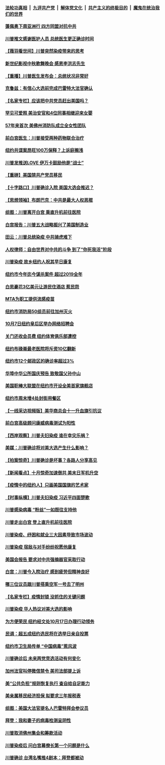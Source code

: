 

####  [法轮功真相](../../../../basic/blob/master/README.md?t=10040531) &nbsp;|&nbsp; [九评共产党](../../../../9ping.md/blob/master/README.md?t=10040531) &nbsp;|&nbsp; [解体党文化](../../../../jtdwh.md/blob/master/README.md?t=10040531)  &nbsp;|&nbsp; [共产主义的终极目的](../../../../gczydzjmd.md/blob/master/README.md?t=10040531) &nbsp;|&nbsp; [魔鬼在统治我们的世界](../../../../mgztzwmdsj.md/blob/master/README.md?t=10040531) 

#### [蓬佩奥下周亚洲行 四方同盟对抗中共](../pages/nsc412/n12451014.md?t=10040531) 

#### [川普推文感谢医护人员 总统医生更正确诊时间](../pages/nsc412/n12451002.md?t=10040531) 

#### [【薇羽看世间】川普突然染疫带来的思考](../pages/nsc412/n12450944.md?t=10040531) 

#### [新世纪影视中秋歌舞晚会 感恩李洪志先生](../pages/nsc412/n12450877.md?t=10040531) 

#### [【重播】川普医生发布会：总统状况非常好](../pages/nsc412/n12448194.md?t=10040531) 

#### [克鲁兹：有信心大选前完成巴雷特大法官确认](../pages/nsc412/n12450311.md?t=10040531) 

#### [【名家专栏】应该把中共党员赶出美国吗？](../pages/nsc412/n12449922.md?t=10040531) 

#### [罕见可爱照 美治安官和4位同事相继迎来女婴](../pages/nsc412/n12449595.md?t=10040531) 

#### [57年来首次 美佛州消防队成立全女性团队](../pages/nsc412/n12449534.md?t=10040531) 

#### [前白宫医生：川普接受两种药物联合治疗](../pages/nsc412/n12450272.md?t=10040531) 

#### [纽约共谍案昂旺100万保释？上诉庭搁浅](../pages/nsc412/n12449354.md?t=10040531) 

#### [川普发推送LOVE 伊万卡鼓励他是“战士”](../pages/nsc412/n12449991.md?t=10040531) 

#### [【重磅】美国禁共产党员移民](../pages/nsc412/n12449953.md?t=10040531) 

#### [【十字路口】川普确诊入院 美国大选会推迟？](../pages/nsc412/n12449004.md?t=10040531) 

#### [【思想领袖】布朗巴克：中共是最大人权恶棍](../pages/nsc412/n12386974.md?t=10040531) 

#### [组图：川普离开白宫 乘直升机前往医院](../pages/nsc412/n12449674.md?t=10040531) 

#### [白宫报告：川普五大战略振兴了美国制造业](../pages/nsc412/n12449699.md?t=10040531) 

#### [田云：川普总统染疫 中共骑虎难下](../pages/nsc412/n12449645.md?t=10040531) 

#### [人权律师：自由世界对中共的斗争   到了“你死我活”阶段](../pages/nsc412/n12449363.md?t=10040531) 

#### [川普染疫 故乡纽约人祝其早日康复](../pages/nsc412/n12449366.md?t=10040531) 

#### [纽约市今年迄今谋杀案件 超过2019全年](../pages/nsc412/n12449257.md?t=10040531) 

#### [白思豪花3亿美元让游民住酒店 惹民怨](../pages/nsc412/n12449274.md?t=10040531) 

#### [MTA为职工提供流感疫苗](../pages/nsc412/n12449250.md?t=10040531) 

#### [纽约市消防局50组员前往加州灭火](../pages/nsc412/n12449247.md?t=10040531) 

#### [10月7日纽约皇后区举办网络招聘会](../pages/nsc412/n12449252.md?t=10040531) 

#### [关门还收会员费 纽约体育俱乐部遭控](../pages/nsc412/n12449254.md?t=10040531) 

#### [纽约布碌崙最老医院将斥资10亿翻新](../pages/nsc412/n12449262.md?t=10040531) 

#### [纽约市12个邮政区的确诊率超过3%](../pages/nsc412/n12449265.md?t=10040531) 

#### [华埠中华公所国庆预告 致敬国父孙中山](../pages/nsc412/n12449267.md?t=10040531) 

#### [美国职棒大联盟在纽约市开设全美首家旗舰店](../pages/nsc412/n12449277.md?t=10040531) 

#### [纽约市周末增4处封街用餐区](../pages/nsc412/n12449359.md?t=10040531) 

#### [【一线采访视频版】美华商总会十一升血旗引抗议](../pages/nsc412/n12449345.md?t=10040531) 

#### [前白宫高级顾问康威病毒测试为阳性](../pages/nsc412/n12449199.md?t=10040531) 

#### [【西岸观察】川普夫妇染疫 谁在幸灾乐祸？](../pages/nsc412/n12449175.md?t=10040531) 

#### [美媒：川普确诊将对美大选产生什么影响？](../pages/nsc412/n12449119.md?t=10040531) 

#### [【拍案惊奇】川普确诊是坏事？各路人分享高见](../pages/nsc412/n12449130.md?t=10040531) 

#### [【新闻看点】十月惊奇加速倒共 美末日军机升空](../pages/nsc412/n12448745.md?t=10040531) 

#### [【疫情中的纽约人】只画美国国旗的艺术家](../pages/nsc412/n12448990.md?t=10040531) 

#### [【时事纵横】川普夫妇染疫 习近平四面楚歌](../pages/nsc412/n12448472.md?t=10040531) 

#### [川普感染病毒 “粉丝”一如既往支持他](../pages/nsc412/n12449001.md?t=10040531) 

#### [川普走出白宫 登上直升机前往医院](../pages/nsc412/n12448837.md?t=10040531) 

#### [川普染疫、纾困和就业三大因素导致市场波动](../pages/nsc412/n12448838.md?t=10040531) 

#### [川普染疫 宿敌与对手纷纷祝愿他康复](../pages/nsc412/n12448742.md?t=10040531) 

#### [美国会报告 要求对中共强摘器官采取行动](../pages/nsc412/n12448233.md?t=10040531) 

#### [白宫：川普今入院治疗 感到疲劳但精神良好](../pages/nsc412/n12448784.md?t=10040531) 

#### [哪三位议员跟川普搭乘空军一号去了明州](../pages/nsc412/n12448710.md?t=10040531) 

#### [【名家专栏】疫情封锁 没抓住的关键问题](../pages/nsc412/n12448141.md?t=10040531) 

#### [川普染疫 华人热议对美大选的影响](../pages/nsc412/n12448208.md?t=10040531) 

#### [为方便荣民 纽约经文处10月17日办理行动领务](../pages/nsc412/n12448661.md?t=10040531) 

#### [民调：超五成纽约选民将在选举日亲自投票](../pages/nsc412/n12448715.md?t=10040531) 

#### [纽约市卫生局传单 “中国病毒”惹风波](../pages/nsc412/n12440997.md?t=10040531) 

#### [川普确诊后 未来两党竞选活动有何变化](../pages/nsc412/n12448410.md?t=10040531) 

#### [加州法官叫停微信禁令 美司法部提上诉](../pages/nsc412/n12448573.md?t=10040531) 

#### [美“公共负担”规则恢复执行 查自给自足能力](../pages/nsc412/n12446760.md?t=10040531) 

#### [美亲属移民经济担保  拟要求三年报税表](../pages/nsc412/n12446752.md?t=10040531) 

#### [组图：美国大法官提名人巴雷特拜会参议员](../pages/nsc412/n12447979.md?t=10040531) 

#### [拜登：我和妻子的病毒检测呈阴性](../pages/nsc412/n12448443.md?t=10040531) 

#### [川普取消佛州集会和筹款活动](../pages/nsc412/n12448402.md?t=10040531) 

#### [川普染疫后 问白宫幕僚长第一个问题是什么](../pages/nsc412/n12448288.md?t=10040531) 

#### [川普确诊 台湾名嘴推4剧本：拜登都被动](../pages/nsc412/n12448099.md?t=10040531) 

